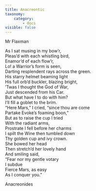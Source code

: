 ```yaml
---
title: Anacreontic
taxonomy:
    category:
        - docs
visible: false
---
```


<div class="author">Mr Flaxman</div>

As I sat musing in my bow’r,  
Pleas’d with each whistling bird,  
Enamor’d of each flow’r,  
Lo! a Warrior’s form is seen,  
Darting resplendent rays across the green.  
His starry helmet beaming light  
His full orb’d buckler, blazing bright,  
’Twas I thought the God of War,  
Just descended from his Car.  
But what have I to do with him?  
I’ll fill a goblet to the brim.  
“Here Mars,” I cried, “since thou are come  
Partake Evoke’s foaming boon,”  
But as to raise the cup I tried  
With the radiant arms,  
Prostrate I fell before her charms  
I spilt the Wine then tumbled down  
Thy golden cup and ivy crown.  
She bowed her head  
Then stretch’d her lovely hand  
And smiling said,  
“Fear nor my gentle votary  
I subdue  
Fierce Mars, as easy  
As I conquer you.”  
  
Anacreonides